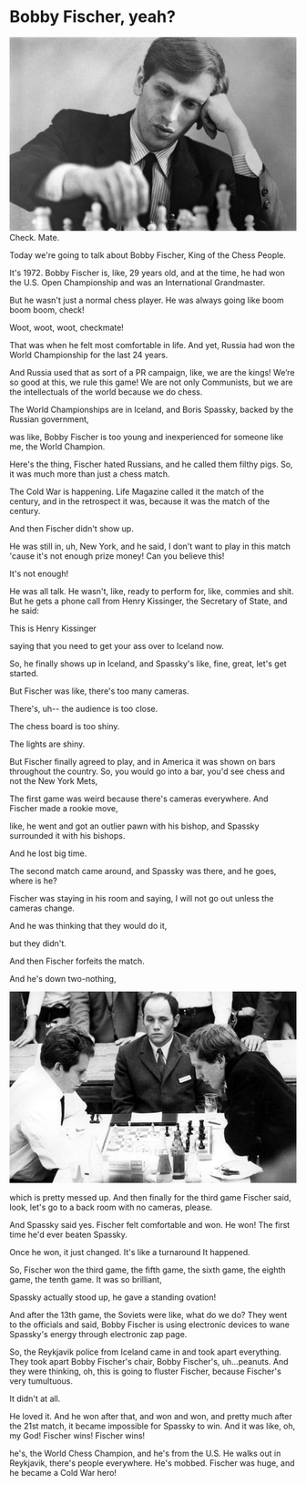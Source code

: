 # Bobby Fischer, yeah?
![check-mate](_static/images/chess/check-mate.jpg)
Check. Mate.

Today we're going to talk about Bobby Fischer, King of the Chess People.

It's 1972. Bobby Fischer is, like, 29 years old, and at the time, he had won the U.S. Open Championship and was an International Grandmaster.

But he wasn't just a normal chess player. He was always going like boom boom boom, check!

Woot, woot, woot, checkmate!

That was when he felt most comfortable in life. And yet, Russia had won the World Championship for the last 24 years.

And Russia used that as sort of a PR campaign, like, we are the kings! We’re so good at this, we rule this game! We are not only Communists, but we are the intellectuals of the world because we do chess.

The World Championships are in Iceland, and Boris Spassky, backed by the Russian government,

was like, Bobby Fischer is too young and inexperienced for someone like me, the World Champion.

Here's the thing, Fischer hated Russians, and he called them filthy pigs. So, it was much more than just a chess match.

The Cold War is happening. Life Magazine called it the match of the century, and in the retrospect it was, because it was the match of the century.

And then Fischer didn't show up.


He was still in, uh, New York, and he said, I don't want to play in this match 'cause it's not enough prize money! Can you believe this!

It's not enough!

He was all talk. He wasn't, like, ready to perform for, like, commies and shit. But he gets a phone call from Henry Kissinger, the Secretary of State, and he said:

This is Henry Kissinger

saying that you need to get your ass over to Iceland now.

So, he finally shows up in Iceland, and Spassky's like, fine, great, let's get started.


But Fischer was like, there's too many cameras.

There's, uh-- the audience is too close.

The chess board is too shiny.

The lights are shiny.

But Fischer finally agreed to play, and in America it was shown on bars throughout the country. So, you would go into a bar, you'd see chess and not the New York Mets,

The first game was weird because there's cameras everywhere. And Fischer made a rookie move,

like, he went and got an outlier pawn with his bishop, and Spassky surrounded it with his bishops.

And he lost big time.

The second match came around, and Spassky was there, and he goes, where is he?

Fischer was staying in his room and saying, I will not go out unless the cameras change.

And he was thinking that they would do it,

but they didn't.

And then Fischer forfeits the match.


And he's down two-nothing,

![the-game](_static/images/chess/the-game.jpg)

which is pretty messed up. And then finally for the third game Fischer said, look, let's go to a back room with no cameras, please.

And Spassky said yes. Fischer felt comfortable and won. He won! The first time he'd ever beaten Spassky.

Once he won, it just changed. It's like a turnaround It happened.

So, Fischer won the third game, the fifth game, the sixth game, the eighth game, the tenth game. It was so brilliant,

Spassky actually stood up, he gave a standing ovation!

And after the 13th game, the Soviets were like, what do we do? They went to the officials and said, Bobby Fischer is using electronic devices to wane Spassky's energy through electronic zap page.

So, the Reykjavik police from Iceland came in and took apart everything. They took apart Bobby Fischer's chair, Bobby Fischer's, uh...peanuts. And they were thinking, oh, this is going to fluster Fischer, because Fischer's very tumultuous.

It didn't at all.

He loved it. And he won after that, and won and won, and pretty much after the 21st match, it became impossible for Spassky to win. And it was like, oh, my God! Fischer wins! Fischer wins!

he's, the World Chess Champion, and he's from the U.S. He walks out in Reykjavik, there's people everywhere. He's mobbed. Fischer was huge, and he became a Cold War hero!

